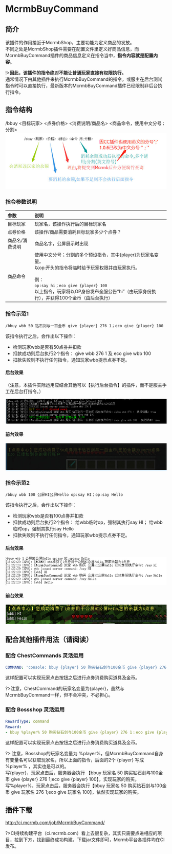 # McrmbBuyCommand

## 简介

该插件的作用接近于McrmbShop，主要功能为定义商品的发放。  
不同之处是McrmbShop插件需要在配置文件里定义好商品信息，而McrmbBuyCommand插件的商品信息定义在指令当中，**指令内容就是配置内容**。

!>**因此，该插件的指令绝对不能让普通玩家直接有权限执行。**  
通常情况下由其他插件来执行McrmbBuyCommand的指令，或服主在后台测试指令时可以直接执行，最新版本的McrmbBuyCommand插件已经限制非后台执行指令。

## 指令结构
/bbuy <目标玩家> <点券价格> <消费说明/商品名> <商品命令，使用中文分号`；`分割>
![](../.gitbook/assets/image%20%2811%29.png)

### 指令参数说明
| 参数 | 说明 |
|:---|:---|
| 目标玩家 | 玩家名，该操作执行后的目标玩家名 |
| 点券价格 | 该操作/商品需要消耗目标玩家多少个点券？ |
| 商品名/消费说明 | 商品名字，公屏展示时出现 |
| 商品命令 | 使用中文分号；分割的多个预设指令，其中{player}为玩家名变量。<br>以op:开头的指令将临时给予玩家权限并由玩家执行。<br><br>例：<br>`op:say hi；eco give {player} 100`<br>以上指令，玩家将以OP身份发布全服公告“hi”（由玩家身份执行），并获得100个金币（由后台执行） |


###  指令示范1

`/bbuy wbb 50 钻石剑与一百金币 give {player} 276 1；eco give {player} 100` 

该指令执行之后，会作出以下操作：

* 检测玩家wbb是否有50点券并扣款 
* 扣款成功则后台执行2个指令： give wbb 276 1 及 eco give wbb 100 
* 扣款失败则不执行任何指令，通知玩家wbb提示点券不足。 

####  后台效果

（注意，本插件实际运用应结合其他可以【执行后台指令】的插件，而不是服主手工在后台打指令。）

![](../.gitbook/assets/69605896gy1fsz1o1axnbj20qm0423yk.jpg)

#### 前台效果

![](../.gitbook/assets/69605896gy1fsz1mg3gknj20i80310t1.jpg)



### 指令示范2

`/bbuy wbb 100 公屏HI公屏Hello op:say HI；op:say Hello` 

该指令执行之后，会作出以下操作：

* 检测玩家wbb是否有100点券并扣款
* 扣款成功则后台执行2个指令： 给wbb临时op，强制其执行say HI； 给wbb临时op，强制其执行say Hello 
* 扣款失败则不执行任何指令，通知玩家wbb提示点券不足。

#### 后台效果

![](../.gitbook/assets/image%20%283%29.png)

#### 前台效果

![](../.gitbook/assets/image.png)





## 配合其他插件用法（请阅读）

### 配合 ChestCommands 灵活运用

```yaml
COMMAND: 'console: bbuy {player} 50 购买钻石剑与100金币 give {player} 276 1；eco give {player} 100'
```

这样配置可以实现玩家点击按钮之后进行点券消费购买道具及金币。

?>注意，ChestCommand的玩家名变量为{player}，虽然与McrmbBuyCommand一样，但不会冲突，不必担心。
### 配合 Bossshop 灵活运用

```yaml
RewardType: command
Reward:
- bbuy %player% 50 购买钻石剑与100金币 give {player} 276 1；eco give {player} 100
```

这样配置可以实现玩家点击按钮之后进行点券消费购买道具及金币。

?> 注意，Bossshop的玩家名变量为 %player%，但McrmbBuyCommand自身有变量名可以获取玩家名，所以上面的指令，后面的2个 {player} 写成 %player% ，其实也是可以的。  
写{player}，玩家点击后，服务器会执行 【bbuy 玩家名 50 购买钻石剑与100金币 give {player} 276 1;eco give {player} 100】，实现玩家的购买。  
写%player%，玩家点击后，服务器会执行【bbuy 玩家名 50 购买钻石剑与100金币 give 玩家名 276 1;eco give 玩家名 100】，依然实现玩家的购买。  

## 插件下载

http://ci.mcrmb.com/job/McrmbBuyCommand/

?>CI持续构建平台（ci.mcrmb.com）看上去很复杂，其实只需要点进相应的项目，拉到下方，找到最终成功构建，下载jar文件即可，Mcrmb平台各插件均在CI发布。
